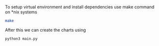 To setup virtual environment and install dependencies use make command on \*nix systems
```bash
make
```

After this we can create the charts using
```bash
python3 main.py
```
